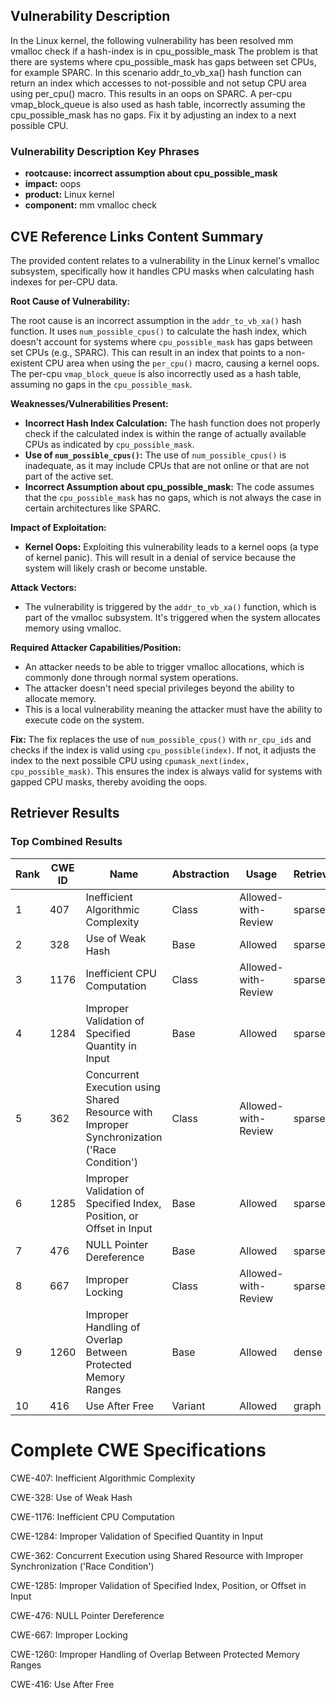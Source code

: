 ## Vulnerability Description
In the Linux kernel, the following vulnerability has been resolved mm vmalloc check if a hash-index is in cpu_possible_mask The problem is that there are systems where cpu_possible_mask has gaps between set CPUs, for example SPARC. In this scenario addr_to_vb_xa() hash function can return an index which accesses to not-possible and not setup CPU area using per_cpu() macro. This results in an oops on SPARC. A per-cpu vmap_block_queue is also used as hash table, incorrectly assuming the cpu_possible_mask has no gaps. Fix it by adjusting an index to a next possible CPU.

### Vulnerability Description Key Phrases
- **rootcause:** **incorrect assumption about cpu_possible_mask**
- **impact:** oops
- **product:** Linux kernel
- **component:** mm vmalloc check

## CVE Reference Links Content Summary
The provided content relates to a vulnerability in the Linux kernel's vmalloc subsystem, specifically how it handles CPU masks when calculating hash indexes for per-CPU data.

**Root Cause of Vulnerability:**

The root cause is an incorrect assumption in the `addr_to_vb_xa()` hash function. It uses `num_possible_cpus()` to calculate the hash index, which doesn't account for systems where `cpu_possible_mask` has gaps between set CPUs (e.g., SPARC). This can result in an index that points to a non-existent CPU area when using the `per_cpu()` macro, causing a kernel oops. The per-cpu `vmap_block_queue` is also incorrectly used as a hash table, assuming no gaps in the `cpu_possible_mask`.

**Weaknesses/Vulnerabilities Present:**

*   **Incorrect Hash Index Calculation:** The hash function does not properly check if the calculated index is within the range of actually available CPUs as indicated by `cpu_possible_mask`.
*   **Use of `num_possible_cpus()`:** The use of `num_possible_cpus()` is inadequate, as it may include CPUs that are not online or that are not part of the active set.
*   **Incorrect Assumption about cpu_possible_mask:** The code assumes that the `cpu_possible_mask` has no gaps, which is not always the case in certain architectures like SPARC.

**Impact of Exploitation:**

*   **Kernel Oops:** Exploiting this vulnerability leads to a kernel oops (a type of kernel panic). This will result in a denial of service because the system will likely crash or become unstable.

**Attack Vectors:**

*   The vulnerability is triggered by the `addr_to_vb_xa()` function, which is part of the vmalloc subsystem. It's triggered when the system allocates memory using vmalloc.

**Required Attacker Capabilities/Position:**

*   An attacker needs to be able to trigger vmalloc allocations, which is commonly done through normal system operations.
*   The attacker doesn't need special privileges beyond the ability to allocate memory.
*   This is a local vulnerability meaning the attacker must have the ability to execute code on the system.

**Fix:**
The fix replaces the use of `num_possible_cpus()` with `nr_cpu_ids` and checks if the index is valid using `cpu_possible(index)`. If not, it adjusts the index to the next possible CPU using `cpumask_next(index, cpu_possible_mask)`. This ensures the index is always valid for systems with gapped CPU masks, thereby avoiding the oops.

## Retriever Results

### Top Combined Results

| Rank | CWE ID | Name | Abstraction | Usage  | Retrievers | Individual Scores |
|------|--------|------|-------------|-------|------------|-------------------|
| 1 | 407 | Inefficient Algorithmic Complexity | Class | Allowed-with-Review | sparse | 0.511 |
| 2 | 328 | Use of Weak Hash | Base | Allowed | sparse | 0.480 |
| 3 | 1176 | Inefficient CPU Computation | Class | Allowed-with-Review | sparse | 0.469 |
| 4 | 1284 | Improper Validation of Specified Quantity in Input | Base | Allowed | sparse | 0.462 |
| 5 | 362 | Concurrent Execution using Shared Resource with Improper Synchronization ('Race Condition') | Class | Allowed-with-Review | sparse | 0.461 |
| 6 | 1285 | Improper Validation of Specified Index, Position, or Offset in Input | Base | Allowed | sparse | 0.461 |
| 7 | 476 | NULL Pointer Dereference | Base | Allowed | sparse | 0.460 |
| 8 | 667 | Improper Locking | Class | Allowed-with-Review | sparse | 0.456 |
| 9 | 1260 | Improper Handling of Overlap Between Protected Memory Ranges | Base | Allowed | dense | 0.575 |
| 10 | 416 | Use After Free | Variant | Allowed | graph | 0.002 |



# Complete CWE Specifications

CWE-407: Inefficient Algorithmic Complexity

CWE-328: Use of Weak Hash

CWE-1176: Inefficient CPU Computation

CWE-1284: Improper Validation of Specified Quantity in Input

CWE-362: Concurrent Execution using Shared Resource with Improper Synchronization ('Race Condition')

CWE-1285: Improper Validation of Specified Index, Position, or Offset in Input

CWE-476: NULL Pointer Dereference

CWE-667: Improper Locking

CWE-1260: Improper Handling of Overlap Between Protected Memory Ranges

CWE-416: Use After Free